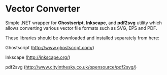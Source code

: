 # Vector Converter

Simple .NET wrapper for **Ghostscript**, **Inkscape**, and **pdf2svg** utility which allows converting various vector file formats such as SVG, EPS and PDF.

These libraries should be downloaded and installed separately from here:

Ghostscript (http://www.ghostscript.com/)

Inkscape (http://inkscape.org/)

pdf2svg (http://www.cityinthesky.co.uk/opensource/pdf2svg/)